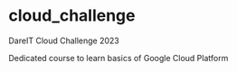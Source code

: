 # cloud_challenge

DareIT Cloud Challenge 2023 

Dedicated course to learn basics of Google Cloud Platform
